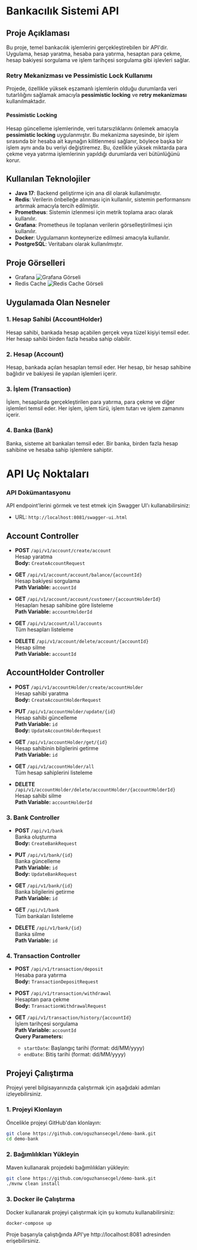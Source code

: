 # Bankacılık Sistemi API

## Proje Açıklaması

Bu proje, temel bankacılık işlemlerini gerçekleştirebilen bir API'dir. Uygulama, hesap yaratma, hesaba para yatırma, hesaptan para çekme, hesap bakiyesi sorgulama ve işlem tarihçesi sorgulama gibi işlevleri sağlar.

### Retry Mekanizması ve Pessimistic Lock Kullanımı

Projede, özellikle yüksek eşzamanlı işlemlerin olduğu durumlarda veri tutarlılığını sağlamak amacıyla **pessimistic locking** ve **retry mekanizması** kullanılmaktadır.

#### Pessimistic Locking
Hesap güncelleme işlemlerinde, veri tutarsızlıklarını önlemek amacıyla **pessimistic locking** uygulanmıştır. Bu mekanizma sayesinde, bir işlem sırasında bir hesaba ait kaynağın kilitlenmesi sağlanır, böylece başka bir işlem aynı anda bu veriyi değiştiremez. Bu, özellikle yüksek miktarda para çekme veya yatırma işlemlerinin yapıldığı durumlarda veri bütünlüğünü korur.

## Kullanılan Teknolojiler

- **Java 17**: Backend geliştirme için ana dil olarak kullanılmıştır.
- **Redis**: Verilerin önbelleğe alınması için kullanılır, sistemin performansını artırmak amacıyla tercih edilmiştir.
- **Prometheus**: Sistemin izlenmesi için metrik toplama aracı olarak kullanılır.
- **Grafana**: Prometheus ile toplanan verilerin görselleştirilmesi için kullanılır.
- **Docker**: Uygulamanın konteynerize edilmesi amacıyla kullanılır.
- **PostgreSQL**: Veritabanı olarak kullanılmıştır.

## Proje Görselleri 
- Grafana
  ![Grafana Görseli](docs/metrik-grafana.png)
- Redis Cache
  ![Redis Cache Görseli](docs/redis-cache.png)
## Uygulamada Olan Nesneler

### 1. Hesap Sahibi (AccountHolder)
Hesap sahibi, bankada hesap açabilen gerçek veya tüzel kişiyi temsil eder. Her hesap sahibi birden fazla hesaba sahip olabilir.

### 2. Hesap (Account)
Hesap, bankada açılan hesapları temsil eder. Her hesap, bir hesap sahibine bağlıdır ve bakiyesi ile yapılan işlemleri içerir.

### 3. İşlem (Transaction)
İşlem, hesaplarda gerçekleştirilen para yatırma, para çekme ve diğer işlemleri temsil eder. Her işlem, işlem türü, işlem tutarı ve işlem zamanını içerir.

### 4. Banka (Bank)
Banka, sisteme ait bankaları temsil eder. Bir banka, birden fazla hesap sahibine ve hesaba sahip işlemlere sahiptir.
# API Uç Noktaları
### API Dokümantasyonu
API endpoint'lerini görmek ve test etmek için Swagger UI'ı kullanabilirsiniz:  
- URL: `http://localhost:8081/swagger-ui.html`
## Account Controller

- **POST** `/api/v1/account/create/account`  
  Hesap yaratma  
  **Body:** `CreateAccountRequest`

- **GET** `/api/v1/account/account/balance/{accountId}`  
  Hesap bakiyesi sorgulama  
  **Path Variable:** `accountId`

- **GET** `/api/v1/account/account/customer/{accountHolderId}`  
  Hesapları hesap sahibine göre listeleme  
  **Path Variable:** `accountHolderId`

- **GET** `/api/v1/account/all/accounts`  
  Tüm hesapları listeleme

- **DELETE** `/api/v1/account/delete/account/{accountId}`  
  Hesap silme  
  **Path Variable:** `accountId`

## AccountHolder Controller

- **POST** `/api/v1/accountHolder/create/accountHolder`  
  Hesap sahibi yaratma  
  **Body:** `CreateAccountHolderRequest`

- **PUT** `/api/v1/accountHolder/update/{id}`  
  Hesap sahibi güncelleme  
  **Path Variable:** `id`  
  **Body:** `UpdateAccountHolderRequest`

- **GET** `/api/v1/accountHolder/get/{id}`  
  Hesap sahibinin bilgilerini getirme  
  **Path Variable:** `id`

- **GET** `/api/v1/accountHolder/all`  
  Tüm hesap sahiplerini listeleme

- **DELETE** `/api/v1/accountHolder/delete/accountHolder/{accountHolderId}`  
  Hesap sahibi silme  
  **Path Variable:** `accountHolderId`


### 3. Bank Controller

- **POST** `/api/v1/bank`  
  Banka oluşturma  
  **Body:** `CreateBankRequest`

- **PUT** `/api/v1/bank/{id}`  
  Banka güncelleme  
  **Path Variable:** `id`  
  **Body:** `UpdateBankRequest`

- **GET** `/api/v1/bank/{id}`  
  Banka bilgilerini getirme  
  **Path Variable:** `id`

- **GET** `/api/v1/bank`  
  Tüm bankaları listeleme

- **DELETE** `/api/v1/bank/{id}`  
  Banka silme  
  **Path Variable:** `id`

### 4. Transaction Controller

- **POST** `/api/v1/transaction/deposit`  
  Hesaba para yatırma  
  **Body:** `TransactionDepositRequest`

- **POST** `/api/v1/transaction/withdrawal`  
  Hesaptan para çekme  
  **Body:** `TransactionWithdrawalRequest`

- **GET** `/api/v1/transaction/history/{accountId}`  
  İşlem tarihçesi sorgulama  
  **Path Variable:** `accountId`  
  **Query Parameters:**
  - `startDate`: Başlangıç tarihi (format: dd/MM/yyyy)
  - `endDate`: Bitiş tarihi (format: dd/MM/yyyy)


## Projeyi Çalıştırma

Projeyi yerel bilgisayarınızda çalıştırmak için aşağıdaki adımları izleyebilirsiniz.

### 1. Projeyi Klonlayın

Öncelikle projeyi GitHub'dan klonlayın:

```bash
git clone https://github.com/oguzhansecgel/demo-bank.git
cd demo-bank 
``` 

### 2. Bağımlılıkları Yükleyin
Maven kullanarak projedeki bağımlılıkları yükleyin:

```bash
git clone https://github.com/oguzhansecgel/demo-bank.git
./mvnw clean install
``` 

### 3. Docker ile Çalıştırma
Docker kullanarak projeyi çalıştırmak için şu komutu kullanabilirsiniz:

```bash
docker-compose up
``` 
Proje başarıyla çalıştığında API'ye http://localhost:8081 adresinden erişebilirsiniz.
